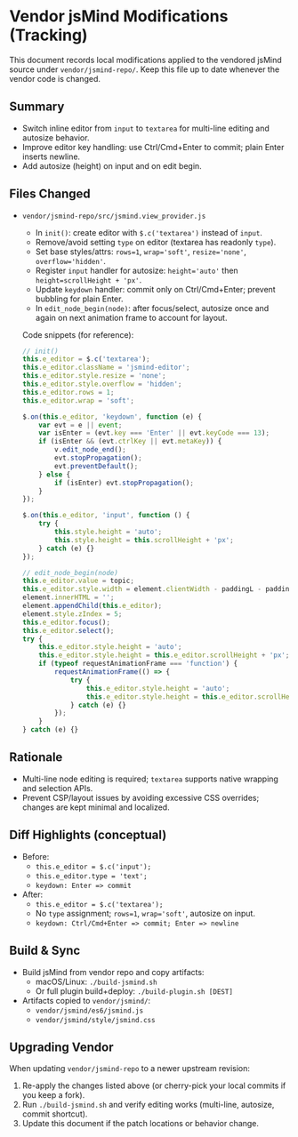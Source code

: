 # Vendor jsMind Modifications (Tracking)

This document records local modifications applied to the vendored jsMind source under `vendor/jsmind-repo/`. Keep this file up to date whenever the vendor code is changed.

## Summary

- Switch inline editor from `input` to `textarea` for multi-line editing and autosize behavior.
- Improve editor key handling: use Ctrl/Cmd+Enter to commit; plain Enter inserts newline.
- Add autosize (height) on input and on edit begin.

## Files Changed

- `vendor/jsmind-repo/src/jsmind.view_provider.js`
  - In `init()`: create editor with `$.c('textarea')` instead of `input`.
  - Remove/avoid setting `type` on editor (textarea has readonly `type`).
  - Set base styles/attrs: `rows=1`, `wrap='soft'`, `resize='none'`, `overflow='hidden'`.
  - Register `input` handler for autosize: `height='auto'` then `height=scrollHeight + 'px'`.
  - Update `keydown` handler: commit only on Ctrl/Cmd+Enter; prevent bubbling for plain Enter.
  - In `edit_node_begin(node)`: after focus/select, autosize once and again on next animation frame to account for layout.

  Code snippets (for reference):

  ```js
  // init()
  this.e_editor = $.c('textarea');
  this.e_editor.className = 'jsmind-editor';
  this.e_editor.style.resize = 'none';
  this.e_editor.style.overflow = 'hidden';
  this.e_editor.rows = 1;
  this.e_editor.wrap = 'soft';

  $.on(this.e_editor, 'keydown', function (e) {
      var evt = e || event;
      var isEnter = (evt.key === 'Enter' || evt.keyCode === 13);
      if (isEnter && (evt.ctrlKey || evt.metaKey)) {
          v.edit_node_end();
          evt.stopPropagation();
          evt.preventDefault();
      } else {
          if (isEnter) evt.stopPropagation();
      }
  });

  $.on(this.e_editor, 'input', function () {
      try {
          this.style.height = 'auto';
          this.style.height = this.scrollHeight + 'px';
      } catch (e) {}
  });
  ```

  ```js
  // edit_node_begin(node)
  this.e_editor.value = topic;
  this.e_editor.style.width = element.clientWidth - paddingL - paddingR + 'px';
  element.innerHTML = '';
  element.appendChild(this.e_editor);
  element.style.zIndex = 5;
  this.e_editor.focus();
  this.e_editor.select();
  try {
      this.e_editor.style.height = 'auto';
      this.e_editor.style.height = this.e_editor.scrollHeight + 'px';
      if (typeof requestAnimationFrame === 'function') {
          requestAnimationFrame(() => {
              try {
                  this.e_editor.style.height = 'auto';
                  this.e_editor.style.height = this.e_editor.scrollHeight + 'px';
              } catch (e) {}
          });
      }
  } catch (e) {}
  ```

## Rationale

- Multi-line node editing is required; `textarea` supports native wrapping and selection APIs.
- Prevent CSP/layout issues by avoiding excessive CSS overrides; changes are kept minimal and localized.

## Diff Highlights (conceptual)

- Before:
  - `this.e_editor = $.c('input');`
  - `this.e_editor.type = 'text';`
  - `keydown: Enter => commit`
- After:
  - `this.e_editor = $.c('textarea');`
  - No `type` assignment; `rows=1`, `wrap='soft'`, autosize on input.
  - `keydown: Ctrl/Cmd+Enter => commit; Enter => newline`

## Build & Sync

- Build jsMind from vendor repo and copy artifacts:
  - macOS/Linux: `./build-jsmind.sh`
  - Or full plugin build+deploy: `./build-plugin.sh [DEST]`
- Artifacts copied to `vendor/jsmind/`:
  - `vendor/jsmind/es6/jsmind.js`
  - `vendor/jsmind/style/jsmind.css`

## Upgrading Vendor

When updating `vendor/jsmind-repo` to a newer upstream revision:
1. Re-apply the changes listed above (or cherry-pick your local commits if you keep a fork).
2. Run `./build-jsmind.sh` and verify editing works (multi-line, autosize, commit shortcut).
3. Update this document if the patch locations or behavior change.
